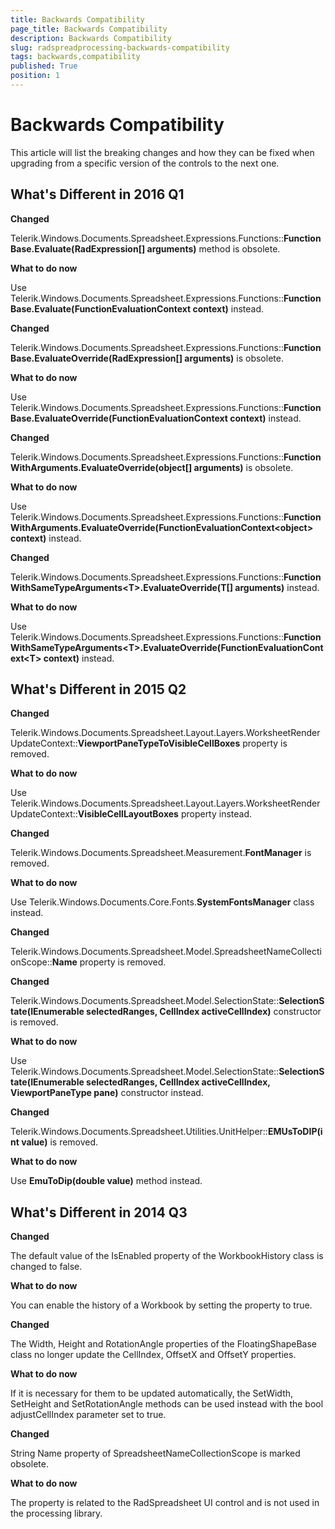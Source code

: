 ```yaml
---
title: Backwards Compatibility
page_title: Backwards Compatibility
description: Backwards Compatibility
slug: radspreadprocessing-backwards-compatibility
tags: backwards,compatibility
published: True
position: 1
---
```


# Backwards Compatibility



This article will list the breaking changes and how they can be fixed when upgrading from a specific version of the controls to the next one.

## What's Different in 2016 Q1

__Changed__

Telerik.Windows.Documents.Spreadsheet.Expressions.Functions::**FunctionBase.Evaluate(RadExpression[] arguments)** method is obsolete.

__What to do now__

Use Telerik.Windows.Documents.Spreadsheet.Expressions.Functions::**FunctionBase.Evaluate(FunctionEvaluationContext context)** instead.

__Changed__

Telerik.Windows.Documents.Spreadsheet.Expressions.Functions::**FunctionBase.EvaluateOverride(RadExpression[] arguments)** is obsolete.

__What to do now__

Use Telerik.Windows.Documents.Spreadsheet.Expressions.Functions::**FunctionBase.EvaluateOverride(FunctionEvaluationContext context)** instead.


__Changed__

Telerik.Windows.Documents.Spreadsheet.Expressions.Functions::**FunctionWithArguments.EvaluateOverride(object[] arguments)** is obsolete.

__What to do now__

Use Telerik.Windows.Documents.Spreadsheet.Expressions.Functions::**FunctionWithArguments.EvaluateOverride(FunctionEvaluationContext&lt;object&gt; context)** instead.

__Changed__

Telerik.Windows.Documents.Spreadsheet.Expressions.Functions::**FunctionWithSameTypeArguments&lt;T&gt;.EvaluateOverride(T[] arguments)** instead.

__What to do now__

Use Telerik.Windows.Documents.Spreadsheet.Expressions.Functions::**FunctionWithSameTypeArguments&lt;T&gt;.EvaluateOverride(FunctionEvaluationContext&lt;T&gt; context)** instead.



## What's Different in 2015 Q2

__Changed__

Telerik.Windows.Documents.Spreadsheet.Layout.Layers.WorksheetRenderUpdateContext::__ViewportPaneTypeToVisibleCellBoxes__ property is removed.

__What to do now__
 
Use Telerik.Windows.Documents.Spreadsheet.Layout.Layers.WorksheetRenderUpdateContext::__VisibleCellLayoutBoxes__ property instead.


__Changed__

Telerik.Windows.Documents.Spreadsheet.Measurement.__FontManager__ is removed.

__What to do now__

Use Telerik.Windows.Documents.Core.Fonts.__SystemFontsManager__ class instead.


__Changed__

Telerik.Windows.Documents.Spreadsheet.Model.SpreadsheetNameCollectionScope::__Name__ property is removed.


__Changed__

Telerik.Windows.Documents.Spreadsheet.Model.SelectionState::__SelectionState(IEnumerable selectedRanges, CellIndex activeCellIndex)__ constructor is removed.


__What to do now__     

Use Telerik.Windows.Documents.Spreadsheet.Model.SelectionState::__SelectionState(IEnumerable selectedRanges, CellIndex activeCellIndex, ViewportPaneType pane)__ constructor instead.


__Changed__

Telerik.Windows.Documents.Spreadsheet.Utilities.UnitHelper::__EMUsToDIP(int value)__ is removed.

__What to do now__

Use __EmuToDip(double value)__ method instead.



## What's Different in 2014 Q3

__Changed__

The default value of the IsEnabled property of the WorkbookHistory class is changed to false.
        

__What to do now__

You can enable the history of a Workbook by setting the property to true.
        

__Changed__

The Width, Height and RotationAngle properties of the FloatingShapeBase class no longer update the CellIndex, OffsetX and OffsetY properties.
        

__What to do now__

If it is necessary for them to be updated automatically, the SetWidth, SetHeight and SetRotationAngle methods can be used instead with the bool adjustCellIndex parameter set to true.
        

__Changed__

String Name property of SpreadsheetNameCollectionScope is marked obsolete.
        

__What to do now__

The property is related to the RadSpreadsheet UI control and is not used in the processing library.
        
